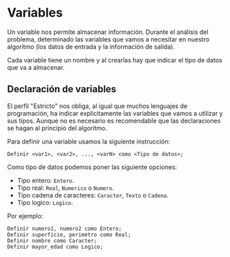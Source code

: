# Variables

Un variable nos permite almacenar información. Durante el análisis del problema, determinado las variables que vamos a necesitar en nuestro algoritmo (los datos de entrada y la información de salida).

Cada variable tiene un nombre y al crearlas hay que indicar el tipo de datos que va a almacenar.

## Declaración de variables

El perfil "Estricto" nos obliga, al igual que muchos lenguajes de programación, ha indicar explícitamente las variables que vamos a utilizar y sus tipos. Aunque no es necesario es recomendable que las declaraciones se hagan al principio del algoritmo.

Para definir una variable usamos la siguiente instrucción:

	Definir <var1>, <var2>, ..., <varN> como <Tipo de datos>;

Como tipo de datos podemos poner las siguiente opciones:

* Tipo entero: `Entero`.
* Tipo real: `Real`, `Numerico` o `Numero`.
* Tipo cadena de caracteres: `Caracter`, `Texto` o `Cadena`.
* Tipo logico: `Logico`.


Por ejemplo:

	Definir numero1, numero2 como Entero;
	Definir superficie, perimetro como Real;
	Definir nombre como Caracter;
	Definir mayor_edad como Logico;


